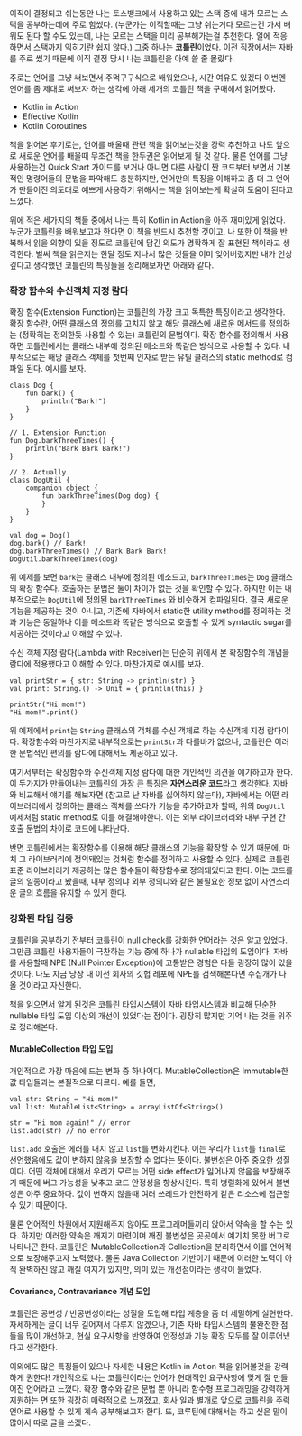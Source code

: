 이직이 결정되고 쉬는동안 나는 토스뱅크에서 사용하고 있는 스택 중에 내가 모르는 스택을 공부하는데에 주로 힘썼다. (누군가는 이직할때는 그냥 쉬는거다 모르는건 가서 배워도 된다 할 수도 있는데, 나는 모르는 스택을 미리 공부해가는걸 추천한다. 일에 적응하면서 스택까지 익히기란 쉽지 않다.) 그중 하나는 **코틀린**이었다. 이전 직장에서는 자바를 주로 썼기 때문에 이직 결정 당시 나는 코틀린을 아예 쓸 줄 몰랐다.

주로는 언어를 그냥 써보면서 주먹구구식으로 배워왔으나, 시간 여유도 있겠다 이번엔 언어를 좀 제대로 써보자 하는 생각에 아래 세개의 코틀린 책을 구매해서 읽어봤다.

* Kotlin in Action
* Effective Kotlin
* Kotlin Coroutines

책을 읽어본 후기로는, 언어를 배울때 관련 책을 읽어보는것을 강력 추천하고 나도 앞으로 새로운 언어를 배울때 무조건 책을 한두권은 읽어보게 될 것 같다. 물론 언어를 그냥 사용하는건 Quick Start 가이드를 보거나 아니면 다른 사람이 짠 코드부터 보면서 기본적인 명령어들의 문법을 파악해도 충분하지만, 언어만의 특징을 이해하고 좀 더 그 언어가 만들어진 의도대로 예쁘게 사용하기 위해서는 책을 읽어보는게 확실히 도움이 된다고 느꼈다.

위에 적은 세가지의 책들 중에서 나는 특히 Kotlin in Action을 아주 재미있게 읽었다. 누군가 코틀린을 배워보고자 한다면 이 책을 반드시 추천할 것이고, 나 또한 이 책을 반복해서 읽을 의향이 있을 정도로 코틀린에 담긴 의도가 명확하게 잘 표현된 책이라고 생각한다. 벌써 책을 읽은지는 한달 정도 지나서 많은 것들을 이미 잊어버렸지만 내가 인상깊다고 생각했던 코틀린의 특징들을 정리해보자면 아래와 같다.

### 확장 함수와 수신객체 지정 람다
확장 함수(Extension Function)는 코틀린의 가장 크고 독특한 특징이라고 생각한다. 확장 함수란, 어떤 클래스의 정의를 고치지 않고 해당 클래스에 새로운 메서드를 정의하는 (정확히는 정의한듯 사용할 수 있는) 코틀린의 문법이다. 확장 함수를 정의해서 사용하면 코틀린에서는 클래스 내부에 정의된 메소드와 똑같은 방식으로 사용할 수 있다. 내부적으로는 해당 클래스 객체를 첫번째 인자로 받는 유틸 클래스의 static method로 컴파일 된다. 예시를 보자.

```
class Dog {
	fun bark() {
		println("Bark!")
	}
}

// 1. Extension Function
fun Dog.barkThreeTimes() {
	println("Bark Bark Bark!")
}

// 2. Actually
class DogUtil {
	companion object {
		fun barkThreeTimes(Dog dog) {
		}
	}
}

val dog = Dog()
dog.bark() // Bark!
dog.barkThreeTimes() // Bark Bark Bark!
DogUtil.barkThreeTimes(dog)
```

위 예제를 보면 `bark`는 클래스 내부에 정의된 메소드고, `barkThreeTimes`는 `Dog` 클래스의 확장 함수다. 호출하는 문법은 둘이 차이가 없는 것을 확인할 수 있다. 하지만 이는 내부적으로는 `DogUtil`에 정의된 `barkThreeTimes` 와 비슷하게 컴파일된다. 결국 새로운 기능을 제공하는 것이 아니고, 기존에 자바에서 static한 utility method를 정의하는 것과 기능은 동일하나 이를 메소드와 똑같은 방식으로 호출할 수 있게 syntactic sugar를 제공하는 것이라고 이해할 수 있다.

수신 객체 지정 람다(Lambda with Receiver)는 단순히 위에서 본 확장함수의 개념을 람다에 적용했다고 이해할 수 있다. 마찬가지로 예시를 보자.

```
val printStr = { str: String -> println(str) }
val print: String.() -> Unit = { println(this) }

printStr("Hi mom!")
"Hi mom!".print()
```

위 예제에서 `print`는 `String` 클래스의 객체를 수신 객체로 하는 수신객체 지정 람다이다. 확장함수와 마찬가지로 내부적으로는 `printStr`과 다를바가 없으나, 코틀린은 이러한 문법적인 편의를 람다에 대해서도 제공하고 있다.

여기서부터는 확장함수와 수신객체 지정 람다에 대한 개인적인 의견을 얘기하고자 한다. 이 두가지가 만들어내는 코틀린의 가장 큰 특징은 **자연스러운 코드**라고 생각한다. 자바와 비교해서 얘기를 해보자면 (참고로 난 자바를 싫어하지 않는다), 자바에서는 어떤 라이브러리에서 정의하는 클래스 객체를 쓰다가 기능을 추가하고자 할때, 위의 `DogUtil` 예제처럼 static method로 이를 해결해야한다. 이는 외부 라이브러리와 내부 구현 간 호출 문법의 차이로 코드에 나타난다.

반면 코틀린에서는 확장함수를 이용해 해당 클래스의 기능을 확장할 수 있기 때문에, 마치 그 라이브러리에 정의돼있는 것처럼 함수를 정의하고 사용할 수 있다. 실제로 코틀린 표준 라이브러리가 제공하는 많은 함수들이 확장함수로 정의돼있다고 한다. 이는 코드를 글의 일종이라고 봤을때, 내부 정의냐 외부 정의냐와 같은 불필요한 정보 없이 자연스러운 글의 흐름을 유지할 수 있게 한다.

### 강화된 타입 검증
코틀린을 공부하기 전부터 코틀린이 null check를 강화한 언어라는 것은 알고 있었다. 그만큼 코틀린 사용자들이 극찬하는 기능 중에 하나가 nullable 타입의 도입이다. 자바를 사용할때 NPE (Null Pointer Exception)에 고통받은 경험은 다들 굉장히 많이 있을 것이다. 나도 지금 당장 내 이전 회사의 깃헙 레포에 NPE를 검색해본다면 수십개가 나올 것이라고 자신한다.

책을 읽으면서 알게 된것은 코틀린 타입시스템이 자바 타입시스템과 비교해 단순한 nullable 타입 도입 이상의 개선이 있었다는 점이다. 굉장히 많지만 기억 나는 것들 위주로 정리해본다.

#### MutableCollection 타입 도입
개인적으로 가장 마음에 드는 변화 중 하나이다. MutableCollection은 Immutable한 값 타입들과는 본질적으로 다르다. 예를 들면,

```
val str: String = "Hi mom!"
val list: MutableList<String> = arrayListOf<String>()

str = "Hi mom again!" // error
list.add(str) // no error
```

`list.add` 호출은 에러를 내지 않고 `list`를 변화시킨다. 이는 우리가 `list`를 `final`로 선언했음에도 값이 변하지 않음을 보장할 수 없다는 뜻이다. 불변성은 아주 중요한 성질이다. 어떤 객체에 대해서 우리가 모르는 어떤 side effect가 일어나지 않음을 보장해주기 때문에 버그 가능성을 낮추고 코드 안정성을 향상시킨다. 특히 병렬화에 있어서 불변성은 아주 중요하다. 값이 변하지 않을때 여러 쓰레드가 안전하게 같은 리소스에 접근할 수 있기 때문이다.

물론 언어적인 차원에서 지원해주지 않아도 프로그래머들끼리 앉아서 약속을 할 수는 있다. 하지만 이러한 약속은 깨지기 마련이며 깨진 불변성은 곳곳에서 예기치 못한 버그로 나타나곤 한다. 코틀린은 MutableCollection과 Collection을 분리하면서 이를 언어적으로 보장해주고자 노력했다. 물론 Java Collection 기반이기 때문에 이러한 노력이 아직 완벽하진 않고 깨질 여지가 있지만, 의미 있는 개선점이라는 생각이 들었다.

#### Covariance, Contravariance 개념 도입
코틀린은 공변성 / 반공변성이라는 성질을 도입해 타입 계층을 좀 더 세밀하게 실현한다. 자세하게는 글이 너무 길어져서 다루지 않겠으나, 기존 자바 타입시스템의 불완전한 점들을 많이 개선하고, 현실 요구사항을 반영하여 안정성과 기능 확장 모두를 잘 이루어냈다고 생각한다.

이외에도 많은 특징들이 있으나 자세한 내용은 Kotlin in Action 책을 읽어볼것을 강력하게 권한다! 개인적으로 나는 코틀린이라는 언어가 현대적인 요구사항에 맞게 잘 만들어진 언어라고 느꼈다. 확장 함수와 같은 문법 뿐 아니라 함수형 프로그래밍을 강력하게 지원하는 면 또한 굉장히 매력적으로 느껴졌고, 회사 일과 별개로 앞으로 코틀린을 주력 언어로 사용할 수 있게 계속 공부해보고자 한다. 또, 코루틴에 대해서는 하고 싶은 말이 많아서 따로 글을 쓰겠다.